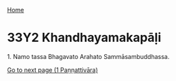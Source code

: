 
[Home](/)

# 33Y2 Khandhayamakapāḷi

1\. Namo tassa Bhagavato Arahato Sammāsambuddhassa.


[Go to next page (1 Paṇṇattivāra)](1.md)


